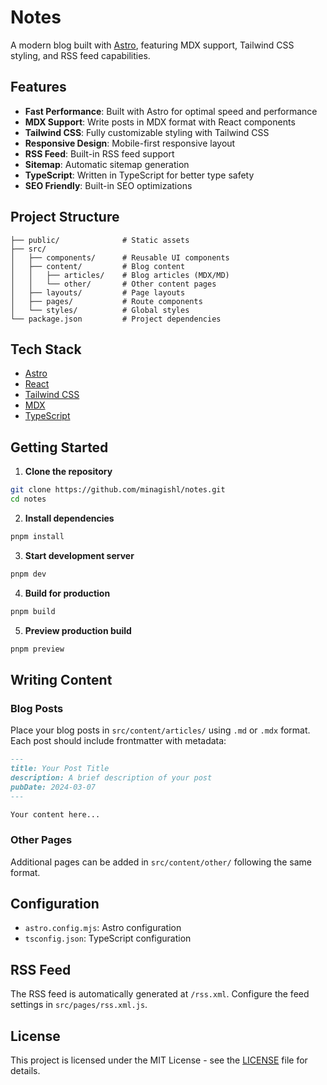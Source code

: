 # Notes

A modern blog built with [Astro](https://astro.build), featuring MDX support, Tailwind CSS styling, and RSS feed capabilities.

## Features

- **Fast Performance**: Built with Astro for optimal speed and performance
- **MDX Support**: Write posts in MDX format with React components
- **Tailwind CSS**: Fully customizable styling with Tailwind CSS
- **Responsive Design**: Mobile-first responsive layout
- **RSS Feed**: Built-in RSS feed support
- **Sitemap**: Automatic sitemap generation
- **TypeScript**: Written in TypeScript for better type safety
- **SEO Friendly**: Built-in SEO optimizations

## Project Structure

```
├── public/              # Static assets
├── src/
│   ├── components/      # Reusable UI components
│   ├── content/         # Blog content
│   │   ├── articles/    # Blog articles (MDX/MD)
│   │   └── other/       # Other content pages
│   ├── layouts/         # Page layouts
│   ├── pages/           # Route components
│   └── styles/          # Global styles
└── package.json         # Project dependencies
```

## Tech Stack

- [Astro](https://astro.build)
- [React](https://reactjs.org)
- [Tailwind CSS](https://tailwindcss.com)
- [MDX](https://mdxjs.com)
- [TypeScript](https://www.typescriptlang.org)

## Getting Started

1. **Clone the repository**

```bash
git clone https://github.com/minagishl/notes.git
cd notes
```

2. **Install dependencies**

```bash
pnpm install
```

3. **Start development server**

```bash
pnpm dev
```

4. **Build for production**

```bash
pnpm build
```

5. **Preview production build**

```bash
pnpm preview
```

## Writing Content

### Blog Posts

Place your blog posts in `src/content/articles/` using `.md` or `.mdx` format. Each post should include frontmatter with metadata:

```markdown
---
title: Your Post Title
description: A brief description of your post
pubDate: 2024-03-07
---

Your content here...
```

### Other Pages

Additional pages can be added in `src/content/other/` following the same format.

## Configuration

- `astro.config.mjs`: Astro configuration
- `tsconfig.json`: TypeScript configuration

## RSS Feed

The RSS feed is automatically generated at `/rss.xml`. Configure the feed settings in `src/pages/rss.xml.js`.

## License

This project is licensed under the MIT License - see the [LICENSE](LICENSE) file for details.
